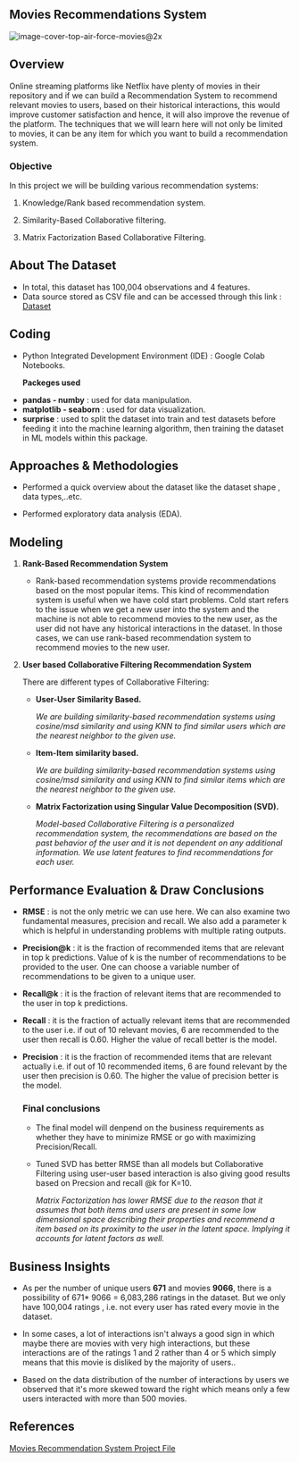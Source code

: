## Movies Recommendations System 

![image-cover-top-air-force-movies@2x](https://github.com/hayasalman/Movie-Recommendations-System/assets/71796909/776bd659-1d82-4f44-ba58-60eb48b94998)

## Overview

Online streaming platforms like Netflix have plenty of movies in their repository and if we can build a Recommendation System to recommend relevant 
movies to users, based on their historical interactions, this would improve customer satisfaction and hence, it will also improve the revenue of the 
platform. The techniques that we will learn here will not only be limited to movies, it can be any item for which you want to build a recommendation 
system.

### Objective

In this project we will be building various recommendation systems:
    
  1. Knowledge/Rank based recommendation system.
    
  2. Similarity-Based Collaborative filtering.
    
  3. Matrix Factorization Based Collaborative Filtering.
  
## About The Dataset

- In total, this dataset has 100,004 observations and 4 features.
- Data source stored as CSV file and can be accessed through this link : [Dataset](https://raw.githubusercontent.com/hayasalman/Movie-Recommendations-System/main/ratings.csv)

## Coding

-  Python Integrated Development Environment (IDE) : Google Colab Notebooks.

   **Packeges used**
   
  * **pandas - numby** : used for data manipulation.
  * **matplotlib - seaborn** : used for data visualization.
  * **surprise** : used to split the dataset into train and test datasets before feeding it into the machine learning algorithm, then training the 
      dataset in ML models within this package.

## Approaches & Methodologies

- Performed a quick overview about the dataset like the dataset shape , data types,..etc.

- Performed exploratory data analysis (EDA).

## Modeling

1. **Rank-Based Recommendation System**
   
     - Rank-based recommendation systems provide recommendations based on the most popular items. This kind of recommendation system is useful when 
       we have cold start problems. Cold start refers to the issue when we get a new user into the system and the machine is not able to recommend 
       movies to the new user, as the user did not have any historical interactions in the dataset. In those cases, we can use rank-based 
       recommendation system to recommend movies to the new user.
       
2. **User based Collaborative Filtering Recommendation System**

    There are different types of Collaborative Filtering:

      - **User-User Similarity Based.**
  
        *We are building similarity-based recommendation systems using cosine/msd similarity and using KNN to find similar users which are the 
         nearest neighbor to the given use.*
        
      - **Item-Item similarity based.**

        *We are building similarity-based recommendation systems using cosine/msd similarity and using KNN to find similar items which are the 
         nearest neighbor to the given use.*
        
      - **Matrix Factorization using Singular Value Decomposition (SVD).**
        
           *Model-based Collaborative Filtering is a personalized recommendation system, the recommendations are based on the past behavior of the 
            user and it is not dependent on any additional information. We use latent features to find recommendations for each user.*

  ## Performance Evaluation & Draw Conclusions

  - **RMSE** : is not the only metric we can use here. We can also examine two fundamental measures, precision and recall. We also add a parameter k 
      which is helpful in understanding problems with multiple rating outputs.

- **Precision@k** : it is the fraction of recommended items that are relevant in top k predictions. Value of k is the number of recommendations to 
    be provided to the user. One can choose a variable number of recommendations to be given to a unique user.

- **Recall@k** : it is the fraction of relevant items that are recommended to the user in top k predictions.

- **Recall** : it is the fraction of actually relevant items that are recommended to the user i.e. if out of 10 relevant movies, 6 are recommended 
    to the user then recall is 0.60. Higher the value of recall better is the model. 

- **Precision** : it is the fraction of recommended items that are relevant actually i.e. if out of 10 recommended items, 6 are found relevant by 
    the user then precision is 0.60. The higher the value of precision better is the model.

  ### **Final conclusions**

  - The final model will denpend on the business requirements as whether they have to minimize RMSE or go with maximizing Precision/Recall.
    
  - Tuned SVD has better RMSE than all models but Collaborative Filtering using user-user based interaction is also giving good results based on 
    Precsion and recall @k for K=10.

    *Matrix Factorization has lower RMSE due to the reason that it assumes that both items and users are present in some low dimensional space 
     describing their properties and recommend a item based on its proximity to the user in the latent space. Implying it accounts for latent 
     factors as well.*

 ## Business Insights

 - As per the number of unique users **671** and movies **9066**, there is a possibility of 671* 9066 = 6,083,286 ratings in the dataset. But we 
   only have 100,004 ratings , i.e. not every user has rated every movie in the dataset.

- In some cases, a lot of interactions isn't always a good sign in which maybe there are movies with very high interactions, but these interactions 
  are of the ratings 1 and 2 rather than 4 or 5 which simply means that this movie is disliked by the majority of users..

- Based on the data distribution of the number of interactions by users we observed that it's more skewed toward the right which means only a few 
  users interacted with more than 500 movies.
  
 ## References

 [Movies Recommendation System Project File](https://github.com/hayasalman/Movie-Recommendations-System/blob/main/Movie_Recommendation_System%20_.ipynb)
 
